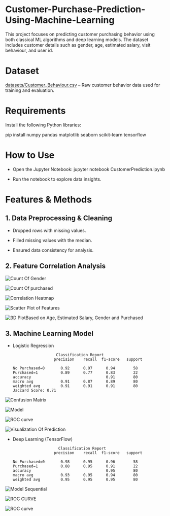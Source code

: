 # Customer-Purchase-Prediction-Using-Machine-Learning

This project focuses on predicting customer purchasing behavior using both classical ML algorithms and deep learning models. The dataset includes customer details such as gender, age, estimated salary, visit behaviour, and user id.

# Dataset
 [datasets/Customer_Behaviour.csv](datasets/Customer_Behaviour.csv) – Raw customer behavior data used for training and evaluation.


# Requirements

 Install the following Python libraries:

 pip install numpy pandas matplotlib seaborn scikit-learn tensorflow

# How to Use

 * Open the Jupyter Notebook: jupyter notebook CustomerPrediction.ipynb

 * Run the notebook to explore data insights.


# Features & Methods
## 1. Data Preprocessing & Cleaning

 * Dropped rows with missing values.

 * Filled missing values with the median.

 * Ensured data consistency for analysis.


## 2. Feature Correlation Analysis

![Count Of Gender](images/Countofgender.png)

![Count Of purchased](images/countofpurchased.png)

![Correlation Heatmap](images/Correlation.png)

![Scatter Plot of Features](images/scatterplot.png)

![3D PlotBased on Age, Estimated Salary, Gender and Purchased](images/newplot.png)


## 3. Machine Learning Model

* Logistic Regression

                         Classification Report
                        precision    recall  f1-score   support

      No Purchased=0       0.92      0.97      0.94        58
      Purchased=1          0.89      0.77      0.83        22
      accuracy                                 0.91        80
      macro avg            0.91      0.87      0.89        80
      weighted avg         0.91      0.91      0.91        80
      Jaccard Score: 0.71


![Confusion Matrix](images/Confusionmatrix.png)

![Model](images/model.png)

![ROC curve](images/Roc.png)

![Visualization Of Prediction](images/visualize.png)


* Deep Learning (TensorFlow)

                          Classification Report
                        precision    recall  f1-score   support

      No Purchased=0       0.98      0.95      0.96        58
      Purchased=1          0.88      0.95      0.91        22
      accuracy                                 0.95        80
      macro avg            0.93      0.95      0.94        80
      weighted avg         0.95      0.95      0.95        80


![Model Sequential](images/param.png)

![ROC CURVE](images/Roccurve.png)

![ROC curve](images/Confusion.png)



